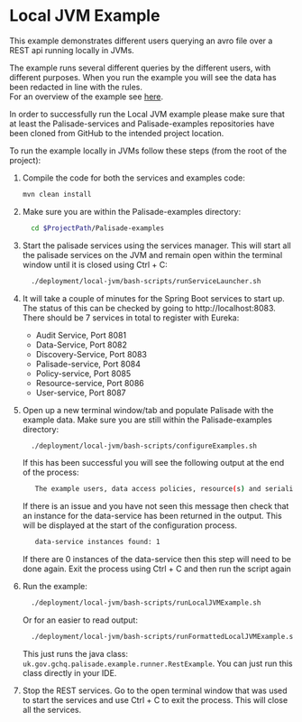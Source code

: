 # Local JVM Example

This example demonstrates different users querying an avro file over a REST api running locally in JVMs.

The example runs several different queries by the different users, with different purposes. When you run the example you will see the data has been redacted in line with the rules.  
For an overview of the example see [here](../../README.md).

In order to successfully run the Local JVM example please make sure that at least the Palisade-services and Palisade-examples repositories have been cloned from GitHub to the intended project location.

To run the example locally in JVMs follow these steps (from the root of the project):

1. Compile the code for both the services and examples code:
    ```bash
    mvn clean install
    ```
 
1.  Make sure you are within the Palisade-examples directory:
     ```bash
       cd $ProjectPath/Palisade-examples
     ```

1. Start the palisade services using the services manager. This will start all the palisade services on the JVM and remain open within the terminal window until it is closed using Ctrl + C:

    ```bash
      ./deployment/local-jvm/bash-scripts/runServiceLauncher.sh
    ```
   
1. It will take a couple of minutes for the Spring Boot services to start up. The status of this can be checked by going to http://localhost:8083. There should be 7 services in total to register with Eureka:
    - Audit Service, Port 8081
    - Data-Service, Port 8082
    - Discovery-Service, Port 8083
    - Palisade-service, Port 8084
    - Policy-service, Port 8085
    - Resource-service, Port 8086
    - User-service, Port 8087
    
1. Open up a new terminal window/tab and populate Palisade with the example data. Make sure you are still within the Palisade-examples directory:
    ```bash
      ./deployment/local-jvm/bash-scripts/configureExamples.sh
    ```
   
   If this has been successful you will see the following output at the end of the process:
   ```bash
      The example users, data access policies, resource(s) and serialiser details have been initialised.
   ```
   If there is an issue and you have not seen this message then check that an instance for the data-service has been returned in the output. This will be displayed at the start of the configuration process.
   ```bash
      data-service instances found: 1
   ```
   If there are 0 instances of the data-service then this step will need to be done again. Exit the process using Ctrl + C and then run the script again

1. Run the example:
    ```bash
      ./deployment/local-jvm/bash-scripts/runLocalJVMExample.sh
    ```
   Or for an easier to read output:
    ```bash
      ./deployment/local-jvm/bash-scripts/runFormattedLocalJVMExample.sh
    ```     
    
    This just runs the java class: `uk.gov.gchq.palisade.example.runner.RestExample`. You can just run this class directly in your IDE.

1. Stop the REST services. Go to the open terminal window that was used to start the services and use Ctrl + C to exit the process. This will close all the services.

